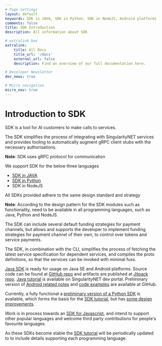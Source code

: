 ```yaml
---
# Page settings
layout: default
keywords: SDK in JAVA, SDK in Python, SDK in NodeJS, Android platforms, SDK for Javascript
comments: false
title: SDK Introduction
description: All information about SDK

# extralink box
extralink:
    title: All Docs
    title_url: '/docs'
    external_url: false
    description: Find an overview of our full documentation here.

# Developer Newsletter
dev_news: true

# Micro navigation
micro_nav: true
---
```

# Introduction to SDK

SDK is a tool for AI customers to make calls to services.

The SDK simplifies the process of integrating with SingularityNET services and
provides tooling to automatically augment gRPC client stubs with the necessary
authorisations.

**Note**:  SDK uses gRPC protocol for communication 


We support SDK for the below three languages 

- [SDK in JAVA](/tutorials/client/java/)
- [SDK in Python](/tutorials/sdk)
- SDK in NodeJS

All SDKs provided adhere to the same design standard and strategy

**Note**:  According  to the design pattern for the  SDK modules such as
functionality, need to be available in all programming languages, such as Java,
Python and NodeJS. 

The SDK can include several default funding strategies for payment channels,
but allows and supports the developer to implement funding strategies for
payment channel of their own, to control over tokens and service payments.

The SDK, in combination with the CLI, simplifies the process of fetching the
latest service specification for dependent services, and compiles the proto
definitions, so that the services can be invoked with minimal fuss.

[Java SDK](https://github.com/singnet/snet-sdk-java) is ready for usage on Java
SE and Android platforms. Source code can be found at [GitHub
repo](https://github.com/singnet/snet-sdk-java) and artifacts are published at
[Jitpack repo](https://jitpack.io/#singnet/snet-sdk-java). [Java
tutorial](/tutorials/client/java/) is available on
SingularityNET dev portal. Preliminary version of [Android related
notes](https://github.com/singnet/snet-sdk-java/tree/master/plugin/gradle) and
[code examples](https://github.com/singnet/snet-sdk-java/tree/master/example)
are available at GitHub.

Currently, a fully functional a [preliminary version of a Python
SDK](https://github.com/singnet/snet-sdk-python) is available, which forms the
basis for the [SDK tutorial](/tutorials/sdk), but has  [some design
improvements](https://github.com/singnet/snet-sdk-python/issues/16).

Work is in process towards an [SDK for
Javascript](https://github.com/singnet/snet-sdk-js), and intend to support
other popular languages and welcome third party contributions for people's
favourite languages.

As these SDKs become stable the [SDK tutorial](/tutorials/sdk) will be
periodically updated to to include details supporting each programming
language.
